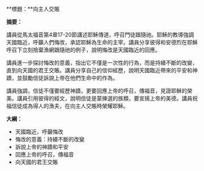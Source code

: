 **標題：**向主人交賬

**摘要：**

講員從馬太福音第4章17-20節講述耶穌傳道，呼召門徒跟隨祂。耶穌的教導強調天國臨近，呼籲人們悔改，承認耶穌為生命的主宰。講員分享彼得和安德烈在耶穌呼召下立刻捨棄漁網跟隨祂的例子，說明悔改是天國臨近的回應。

講員進一步探討悔改的意義，指出它不僅是一次性的行為，而是持續不斷的改變，直到向天國的君王交賬。講員分享自己的信仰經歷，說明天國臨近帶來的平安和神蹟，並鼓勵信徒訴說上帝在他們生命中的作為。

講員強調，信徒不僅要經歷神蹟，更要回應上帝的呼召，傳福音，見證耶穌的榮美。講員引用彼得的經文，說明信徒是蒙揀選的族類，要宣揚上帝的美德。講員祝福信徒成為得人的漁夫，在向主人交賬時榮耀耶穌。

**大綱：**

* 天國臨近，呼籲悔改
* 悔改的意義：持續不斷的改變
* 訴說上帝的神蹟和平安
* 回應上帝的呼召，傳福音
* 向天國的君王交賬